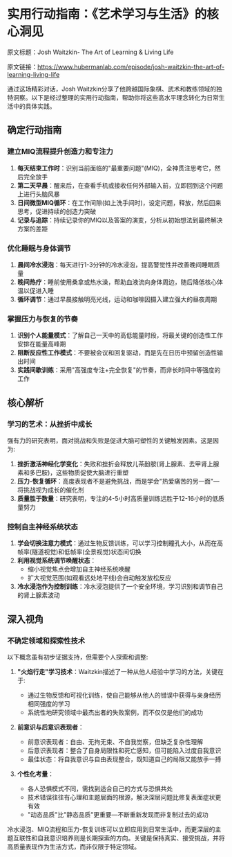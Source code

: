 # 实用行动指南：《艺术学习与生活》的核心洞见

原文标题：Josh Waitzkin- The Art of Learning & Living Life

原文链接：https://www.hubermanlab.com/episode/josh-waitzkin-the-art-of-learning-living-life

<YouTube videoId="wAnDWfEIwoE" />

通过这场精彩对话，Josh Waitzkin分享了他跨越国际象棋、武术和教练领域的独特洞察。以下是经过整理的实用行动指南，帮助你将这些高水平理念转化为日常生活中的具体实践。

## 确定行动指南

### 建立MIQ流程提升创造力和专注力
1. **每天结束工作时**：识别当前面临的"最重要问题"(MIQ)，全神贯注思考它，然后完全放手
2. **第二天早晨**：醒来后，在查看手机或接收任何外部输入前，立即回到这个问题上进行头脑风暴
3. **日间微型MIQ循环**：在工作间隙(如上洗手间时)，设定问题，释放，然后回来思考，促进持续的创造力突破
4. **记录与追踪**：持续记录你的MIQ以及答案的演变，分析从初始想法到最终解决方案的差距

### 优化睡眠与身体调节
1. **晨间冷水浸泡**：每天进行1-3分钟的冷水浸泡，提高警觉性并改善晚间睡眠质量
2. **晚间热疗**：睡前使用桑拿或热水澡，帮助血液流向身体周边，随后降低核心体温以促进入睡
3. **循环调节**：通过早晨接触明亮光线，运动和咖啡因摄入建立强大的昼夜周期

### 掌握压力与恢复的节奏
1. **识别个人能量模式**：了解自己一天中的高低能量时段，将最关键的创造性工作安排在能量高峰期
2. **阻断反应性工作模式**：不要被会议和回复驱动，而是先在日历中预留创造性输出时间
3. **实践间歇训练**：采用"高强度专注+完全恢复"的节奏，而非长时间中等强度的工作

## 核心解析

### 学习的艺术：从挫折中成长
强有力的研究表明，面对挑战和失败是促进大脑可塑性的关键触发因素。这是因为:

1. **挫折激活神经化学变化**：失败和挫折会释放儿茶酚胺(肾上腺素、去甲肾上腺素和多巴胺)，这些物质促使大脑进行重塑
2. **压力-恢复循环**：高度表现者不是避免挑战，而是学会"热爱痛苦的另一面"—将挑战视为成长的催化剂
3. **质量胜于数量**：研究表明，专注的4-5小时高质量训练远胜于12-16小时的低质量努力

### 控制自主神经系统状态
1. **学会切换注意力模式**：通过生物反馈训练，可以学习控制瞳孔大小，从而在高帧率(隧道视觉)和低帧率(全景视觉)状态间切换
2. **利用视觉系统调节唤醒状态**：
   - 缩小视觉焦点会增加自主神经系统唤醒
   - 扩大视觉范围(如观看远处地平线)会自动触发放松反应
3. **冷水浸泡作为控制训练**：冷水浸泡提供了一个安全环境，学习识别和调节自己的肾上腺素波动

## 深入视角

### 不确定领域和探索性技术
以下概念虽有初步证据支持，但需要个人探索和调整:

1. **"火焰行走"学习技术**：Waitzkin描述了一种从他人经验中学习的方法，关键在于:
   - 通过生物反馈和可视化训练，使自己能够从他人的错误中获得与亲身经历相同强度的学习
   - 系统性地研究领域中最杰出者的失败案例，而不仅仅是他们的成功

2. **前意识与后意识表现者**：
   - 前意识表现者：自由、无拘无束、不自我觉察，但缺乏复杂性理解
   - 后意识表现者：整合了自身局限性和死亡感知，但可能陷入过度自我意识
   - 最佳状态：将自我意识与自由表现整合，既知道自己的局限又能放手一搏

3. **个性化考量**：
   - 各人恐惧模式不同，需找到适合自己的方式与恐惧共处
   - 技术错误往往有心理和主题层面的根源，解决深层问题比修复表面症状更有效
   - "动态品质"比"静态品质"更重要—不断重新发现而非复制过去的成功

冷水浸泡、MIQ流程和压力-恢复训练可以立即应用到日常生活中，而更深层的主题互联性和自我意识培养则是长期探索的方向。关键是保持真实、接受挑战，并将高质量表现作为生活方式，而非仅限于特定领域。
